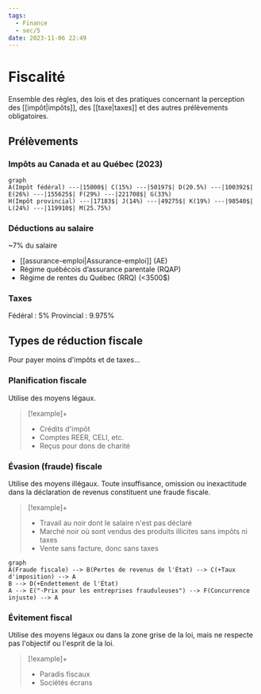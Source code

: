 ```yaml
---
tags:
  - Finance
  - sec/5
date: 2023-11-06 22:49
---
```


# Fiscalité

Ensemble des règles, des lois et des pratiques concernant la perception des [[impôt|impôts]], des [[taxe|taxes]] et des autres prélèvements obligatoires.

## Prélèvements

### Impôts au Canada et au Québec (2023)

```mermaid
graph
A(Impôt fédéral) ---|15000$| C(15%) ---|50197$| D(20.5%) ---|100392$| E(26%) ---|155625$| F(29%) ---|221708$| G(33%)
H(Impôt provincial) ---|17183$| J(14%) ---|49275$| K(19%) ---|98540$| L(24%) ---|119910$| M(25.75%)
```

### Déductions au salaire

~7% du salaire

- [[assurance-emploi|Assurance-emploi]] (AE)
- Régime québécois d’assurance parentale (RQAP)
- Régime de rentes du Québec (RRQ) (<3500$)

### Taxes

Fédéral : 5%
Provincial : 9.975%

## Types de réduction fiscale

Pour payer moins d'impôts et de taxes...

### Planification fiscale

Utilise des moyens légaux.

> [!example]+
> - Crédits d'impôt
> - Comptes REER, CELI, etc.
> - Reçus pour dons de charité

### Évasion (fraude) fiscale

Utilise des moyens illégaux. Toute insuffisance, omission ou inexactitude dans la déclaration de revenus constituent une fraude fiscale.

> [!example]+
> - Travail au noir dont le salaire n'est pas déclaré
> - Marché noir où sont vendus des produits illicites sans impôts ni taxes
> - Vente sans facture, donc sans taxes

```mermaid
graph
A(Fraude fiscale) --> B(Pertes de revenus de l'État) --> C(+Taux d'imposition) --> A
B --> D(+Endettement de l'État)
A --> E("-Prix pour les entreprises frauduleuses") --> F(Concurrence injuste) --> A
```

### Évitement fiscal

Utilise des moyens légaux ou dans la zone grise de la loi, mais ne respecte pas l'objectif ou l'esprit de la loi.

> [!example]+
> - Paradis fiscaux
> - Sociétés écrans
